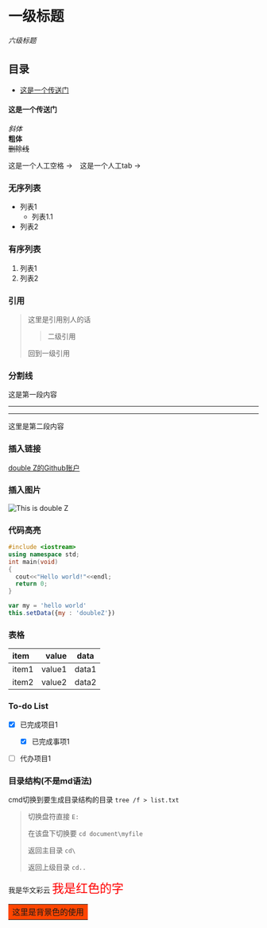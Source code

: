 # 一级标题
###### 六级标题

## 目录   
- [这是一个传送门](#这是一个传送门)   

<a name="这是一个传送门"></a>  
#### 这是一个传送门

*斜体*   
**粗体**   
~~删除线~~   

这是一个人工空格 -> &ensp;
这是一个人工tab -> &emsp;

### 无序列表
- 列表1
  - 列表1.1
- 列表2
### 有序列表
1. 列表1
2. 列表2

### 引用
> 这里是引用别人的话
>
> > 二级引用
>
> 回到一级引用


### 分割线
这是第一段内容
***
---
这里是第二段内容

### 插入链接
[double Z的Github账户](https://github.com/doubleZ0108/)
### 插入图片
![This is double Z](https://upload-images.jianshu.io/upload_images/12014150-b4ca3df27d59f42c.jpg?imageMogr2/auto-orient/strip%7CimageView2/2/w/1240)

### 代码高亮
```C++
#include <iostream>
using namespace std;
int main(void)
{
  cout<<"Hello world!"<<endl;
  return 0;
}

```
```javascript
var my = 'hello world'
this.setData({my : 'doubleZ'})
```

### 表格
| item | value | data|
|:----- | ---: | :-: |
| item1 | value1 | data1 |
| item2 | value2 | data2 |

### To-do List
- [x] 已完成项目1
  - [x] 已完成事项1
- [ ] 代办项目1


### 目录结构(不是md语法)
cmd切换到要生成目录结构的目录
` tree /f > list.txt `
> 切换盘符直接 ` E: `
>
> 在该盘下切换要 ` cd document\myfile `
>
> 返回主目录 ` cd\ `
>
> 返回上级目录 ` cd.. `


我是华文彩云</font>
 <font color=red size=5>我是红色的字</font>
 <table><tr><td bgcolor=#FF4500>这里是背景色的使用</td></tr></table>
